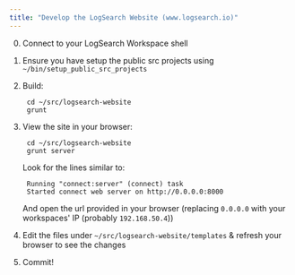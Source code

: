 ```yaml
---
title: "Develop the LogSearch Website (www.logsearch.io)"
---
```


0. Connect to your LogSearch Workspace shell
0. Ensure you have setup the public src projects using `~/bin/setup_public_src_projects`
0. Build:

        cd ~/src/logsearch-website
        grunt

0. View the site in your browser:

        cd ~/src/logsearch-website
        grunt server

   Look for the lines similar to:

        Running "connect:server" (connect) task
        Started connect web server on http://0.0.0.0:8000

    And open the url provided in your browser (replacing `0.0.0.0` with your workspaces' IP (probably `192.168.50.4`))

0. Edit the files under `~/src/logsearch-website/templates` & refresh your browser to see the changes
0. Commit!